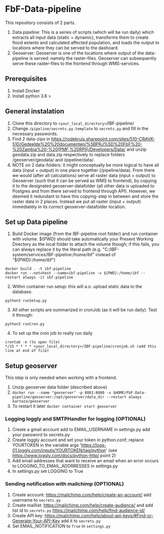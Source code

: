# FbF-Data-pipeline

This repository consists of 2 parts.

1. Data pipeline: This is a series of scripts (which will be run daily) which extracts all input data (static + dynamic), transforms them to create flood extents and calculated affected population, and loads the output to locations where they can be served to the dashoard.
2. Geoserver: Geoserver is one of the locations where output of the data-pipeline is served: namely the raster-files. Geoserver can subsequently serve these raster-files to the frontend through WMS-services.

## Prerequisites

1. Install Docker
2. Install python 3.6 >

## General instalation

1. Clone this directory to `<your_local_directory>`/IBF-pipeline/
2. Change `/pipeline/secrets.py.template` to `secrets.py` and fill in the necessary passwords.
3. Find 2 data-zips in https://rodekruis.sharepoint.com/sites/510-CRAVK-510/Gedeelde%20%20documenten/%5BPRJ%5D%20FbF%20-%20Zambia%20-%20(PMF,%20RPII)/Developers/Data/ and unzip geodata.zip and data.zip respectively to replace folders /geoserver/geodata/ and /pipeline/data/.
4. NOTE on 2 data-folders: it might conceptually be more logical to have all data (input + output) in one place together (/pipeline/data). From there we would (after all calculations) serve all raster data (input + output) to Geoserver (such that it can be served as WMS to frontend), by copying it to the designated geoserver-datafolder (all other data is uploaded to Postgres and from there served to frontend through API). However, we deemed it redundant to have this copying-step in between and store the raster data in 2 places. Instead we put all raster (input + output) immediately in its correct geoserver-datafolder location.

## Set up Data pipeline

1. Build Docker image (from the IBF-pipeline root folder) and run container with volume. ${PWD} should take automatically your Present Working Directory as the local folder to attach the volume though; if this fails, you can always replace it by the literal path (e.g. "C:/IBF-system/services/IBF-pipeline:/home/ibf" instead of "${PWD}:/home/ibf")
```
docker build . -t ibf-pipeline
docker run --net=host --name=ibf-pipeline -v ${PWD}:/home/ibf --restart always -it ibf-pipeline
```

2. Within container run setup: this will a.o. upload static data to the database.

```
python3 runSetup.py
```

3. All other scripts are summarized in cronJob (as it will be run daily).  Test it through:

```
python3 runCron.py
```

4. To set up the cron job to really run daily

```
crontab -e (to open file)
*/15 * * * * <your_local_directory>/IBF-pipeline/cronjob.sh (add this line at end of file)
```

## Setup geoserver
This step is only needed when working with a frontend.
1. Unzip geoserver data folder (described above)
2. `docker run --name "geoserver" -p 8081:8080 -v $HOME/FbF-Data-pipeline/geoserver:/opt/geoserver/data_dir --restart always kartoza/geoserver`
3. To restart it later `docker container start geoserver`

### Logging loggly and SMTPHandler for logging (OPTIONAL)
 1. Create a gmail account add to EMAIL_USERNAME in settings.py add your password to secrets.py 
 2. Create loggly account and set your token in python.conf; replace YOURTOKEN in the variable args 'https://logs-01.loggly.com/inputs/YOURTOKEN/tag/python' (see https://www.loggly.com/docs/python-http/ point 2)
 3. Add email addresses that want to receive an email when an error occurs to LOGGING_TO_EMAIL_ADDRRESSES in settings.py 
 4. In settings.py set LOGGING to True

 ### Sending notification with mailchimp (OPTIONAL)
 1. Create account: https://mailchimp.com/help/create-an-account/ add username to `secrets.py`
 2. Create maillist: https://mailchimp.com/help/create-audience/ and add list id to `secrets.py` https://mailchimp.com/help/find-audience-id/
 3. Create API key:  https://mailchimp.com/help/about-api-keys/#Find-or-Generate-Your-API-Key add it to `secrets.py`
 4. Set EMAIL_NOTIFICATION to `True` in `settings.py`